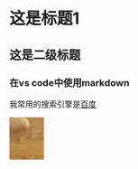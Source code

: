 # 这是标题1
## 这是二级标题
### 在vs code中使用markdown

我常用的搜索引擎是[百度](http://www.baidu.com)


![随便截的图](1.jpg)




